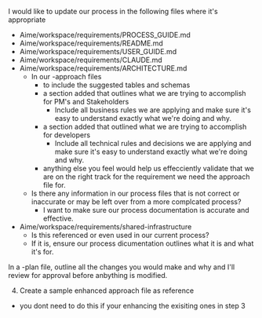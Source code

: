 I would like to update our process in the following files where it's appropriate
- Aime/workspace/requirements/PROCESS_GUIDE.md
- Aime/workspace/requirements/README.md
- Aime/workspace/requirements/USER_GUIDE.md
- Aime/workspace/requirements/CLAUDE.md
- Aime/workspace/requirements/ARCHITECTURE.md
  - In our -approach files
    - to include the suggested tables and schemas
    - a section added that outlines what we are trying to accomplish for PM's and Stakeholders
      - Include all business rules we are applying and make sure it's easy to understand exactly what we're doing and why.
    - a section added that outlined what we are trying to accomplish for developers
      - Include all technical rules and decisions we are applying and make sure it's easy to understand exactly what we're doing and why.
    - anything else you feel would help us effecciently validate that we are on the right track for the requirement we need the approach file for. 
  - Is there any information in our process files that is not correct or inaccurate or may be left over from a more complcated process?
    - I want to make sure our process documentation is accurate and effective.
- Aime/workspace/requirements/shared-infrastructure
  - Is this referenced or even used in our current process?
  - If it is, ensure our process dicumentation outlines what it is and what it's for.

In a -plan file, outline all the changes you would make and why and I'll review for approval before anbything is modified.

4. Create a sample enhanced approach file as reference 
 - you dont need to do this if your enhancing the exisiting ones in step 3